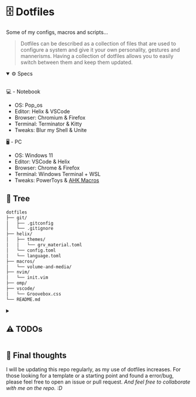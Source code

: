 # 🗄️ Dotfiles
Some of my configs, macros and scripts...

> Dotfiles can be described as a collection of files that are used to configure a system and give it your own personality, gestures and mannerisms. Having a collection of dotfiles allows you to easily switch between them and keep them updated.

<details open>
<summary>⚙️ Specs</summary>
<br>

💻 - Notebook
  - OS: Pop_os
  - Editor: Helix & VSCode
  - Browser: Chromium & Firefox
  - Terminal: Terminator & Kitty
  - Tweaks: Blur my Shell & Unite
  
🖥️ - PC
  - OS: Windows 11
  - Editor: VSCode & Helix
  - Browser: Chrome & Firefox 
  - Terminal: Windows Terminal + WSL
  - Tweaks: PowerToys & [AHK Macros](https://github.com/rafaelrcamargo/volume-and-media-macros-ahk)
  
</details>

## 🌲 Tree

```bash
dotfiles
├── git/
│   ├── .gitconfig
│   └── .gitignore
├── helix/
│   ├── themes/
│   │   └── grv_material.toml
│   └── config.toml
│   └── language.toml
├── macros/
│   └── volume-and-media/
├── nvim/
│   └── init.vim
├── omp/
├── vscode/
│   └── Groovebox.css
└── README.md
```

<details>
<summary>

## ⚠️ TODOs

</summary>

### 🧰 Usability

- [ ] Create a `setup` script
  - To install and move the designated files to the correct location.

### :chart_with_upwards_trend: General

- [ ] Add compatibility for other operating systems
  - [x] Linux
  - [x] Windows
  - [ ] MacOS

</details>

## :8ball: Final thoughts

I will be updating this repo regularly, as my use of dotfiles increases.
For those looking for a template or a starting point and found a error/bug, please feel free to open an issue or pull request. *And feel free to collaborate with me on the repo. :D*
